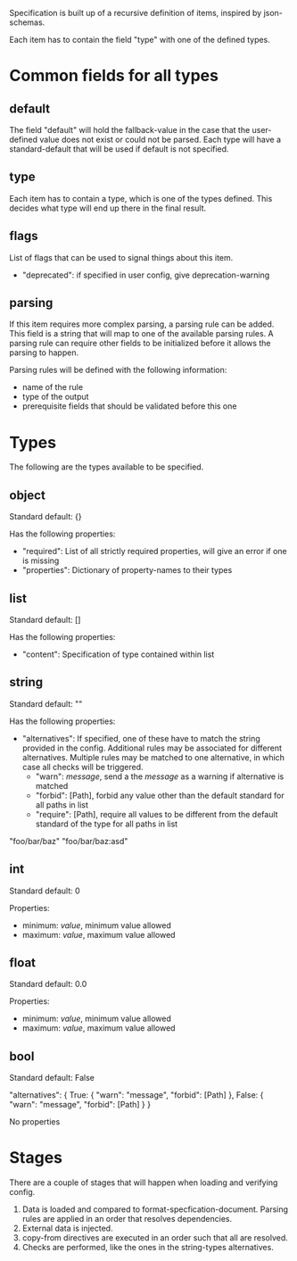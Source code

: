 Specification is built up of a recursive definition of items, inspired by json-schemas.

Each item has to contain the field "type" with one of the defined types.

# Common fields for all types
## default
The field "default" will hold the fallback-value in the case that the user-defined value
does not exist or could not be parsed. Each type will have a standard-default that will
be used if default is not specified.

## type
Each item has to contain a type, which is one of the types defined. This decides what
type will end up there in the final result.

## flags
List of flags that can be used to signal things about this item.
- "deprecated": if specified in user config, give deprecation-warning

## parsing
If this item requires more complex parsing, a parsing rule can be added. This field is
a string that will map to one of the available parsing rules. A parsing rule can require
other fields to be initialized before it allows the parsing to happen.

Parsing rules will be defined with the following information:
- name of the rule
- type of the output
- prerequisite fields that should be validated before this one


# Types
The following are the types available to be specified.

## object
Standard default: {}

Has the following properties:
- "required": List of all strictly required properties, will give an error if one is missing
- "properties": Dictionary of property-names to their types

## list
Standard default: []

Has the following properties:
- "content": Specification of type contained within list

## string
Standard default: ""

Has the following properties:
- "alternatives": If specified, one of these have to match the string provided in the config. Additional rules may be associated for different alternatives. Multiple rules may be matched to one alternative, in which case all checks will be triggered.
    - "warn": _message_, send a the _message_ as a warning if alternative is matched
    - "forbid": [Path], forbid any value other than the default standard for all paths in list
    - "require": [Path], require all values to be different from the default standard of the type for all paths in list

"foo/bar/baz"
"foo/bar/baz:asd"

## int
Standard default: 0

Properties:
- minimum: _value_, minimum value allowed
- maximum: _value_, maximum value allowed

## float
Standard default: 0.0

Properties:
- minimum: _value_, minimum value allowed
- maximum: _value_, maximum value allowed

## bool
Standard default: False

"alternatives": {
    True: {
        "warn": "message",
        "forbid": [Path]
    },
    False: {
        "warn": "message",
        "forbid": [Path]
    }
}


No properties

# Stages
There are a couple of stages that will happen when loading and verifying config.

1. Data is loaded and compared to format-specfication-document. Parsing rules are applied in an order that resolves dependencies.
2. External data is injected.
3. copy-from directives are executed in an order such that all are resolved.
4. Checks are performed, like the ones in the string-types alternatives.